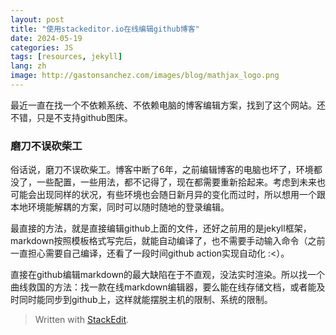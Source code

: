 ```yaml
---
layout: post
title: "使用stackeditor.io在线编辑github博客"
date: 2024-05-19
categories: JS
tags: [resources, jekyll]
lang: zh
image: http://gastonsanchez.com/images/blog/mathjax_logo.png
---
```


最近一直在找一个不依赖系统、不依赖电脑的博客编辑方案，找到了这个网站。还不错，只是不支持github图床。
<!--more-->

### 磨刀不误砍柴工

俗话说，磨刀不误砍柴工。博客中断了6年，之前编辑博客的电脑也坏了，环境都没了，一些配置，一些用法，都不记得了，现在都需要重新拾起来。考虑到未来也可能会出现同样的状况，有些环境也会随日新月异的变化而过时，所以想用一个跟本地环境能解耦的方案，同时可以随时随地的登录编辑。

最直接的方法，就是直接编辑github上面的文件，还好之前用的是jekyll框架，markdown按照模板格式写完后，就能自动编译了，也不需要手动输入命令（之前一直担心需要自己编译，还看了一段时间github action实现自动化 :<）。

直接在github编辑markdown的最大缺陷在于不直观，没法实时渲染。所以找一个曲线救国的方法：找一款在线markdown编辑器，要么能在线存储文档，或者能及时同时能同步到github上，这样就能摆脱主机的限制、系统的限制。




> Written with [StackEdit](https://stackedit.io/).
<!--stackedit_data:
eyJwcm9wZXJ0aWVzIjoidGl0bGU6IOS9v+eUqHN0YWNrZWRpdG
9yLmlv5Zyo57q/57yW6L6RZ2l0aHVi5Y2a5a6iXG5hdXRob3I6
IHNoYXdwYW5cbnRhZ3M6ICdyZXNvdXJjZXMsamVreWxsJ1xuY2
F0ZWdvcmllczogSlNcbmRhdGU6ICcyMDI0LTA1LTE5J1xuZXh0
ZW5zaW9uczpcbiAgcHJlc2V0OiBnZm1cbiIsImhpc3RvcnkiOl
s4Njc5MDI5NzIsLTY3NjQwNTQxNiw4NTAyMzU1MywyMTI3MzA0
NjI1LDE4MDM4NTc4NzBdfQ==
-->